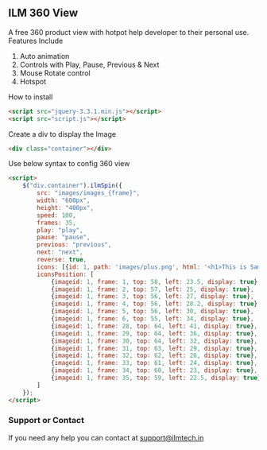 ## ILM 360 View

A free 360 product view with hotpot help developer to their personal use. Features Include

1. Auto animation
2. Controls with Play, Pause, Previous & Next
3. Mouse Rotate control
4. Hotspot

How to install
```markdown
<script src="jquery-3.3.1.min.js"></script>
<script src="script.js"></script>
```


Create a div to display the Image
```markdown
<div class="container"></div>
```

Use below syntax to config 360 view
```markdown
<script>
    $("div.container").ilmSpin({
        src: "images/images_{frame}",
        width: "600px",
        height: "400px",
        speed: 100,
        frames: 35,
        play: "play",
        pause: "pause",
        previous: "previous",
        next: "next",
        reverse: true,
        icons: [{id: 1, path: 'images/plus.png', html: '<h1>This is Sample text</h1>'}],
        iconsPosition: [
            {imageid: 1, frame: 1, top: 58, left: 23.5, display: true}, 
            {imageid: 1, frame: 2, top: 57, left: 25, display: true},
            {imageid: 1, frame: 3, top: 56, left: 27, display: true},
            {imageid: 1, frame: 4, top: 56, left: 28.2, display: true},
            {imageid: 1, frame: 5, top: 56, left: 30, display: true},
            {imageid: 1, frame: 6, top: 55, left: 34, display: true},
            {imageid: 1, frame: 28, top: 64, left: 41, display: true},
            {imageid: 1, frame: 29, top: 64, left: 36, display: true},
            {imageid: 1, frame: 30, top: 64, left: 32, display: true},
            {imageid: 1, frame: 31, top: 63, left: 29, display: true},
            {imageid: 1, frame: 32, top: 62, left: 26, display: true},
            {imageid: 1, frame: 33, top: 61, left: 24, display: true},
            {imageid: 1, frame: 34, top: 60, left: 23, display: true},
            {imageid: 1, frame: 35, top: 59, left: 22.5, display: true}            
        ]
    });
</script>
```

### Support or Contact

If you need any help you can contact at support@ilmtech.in
